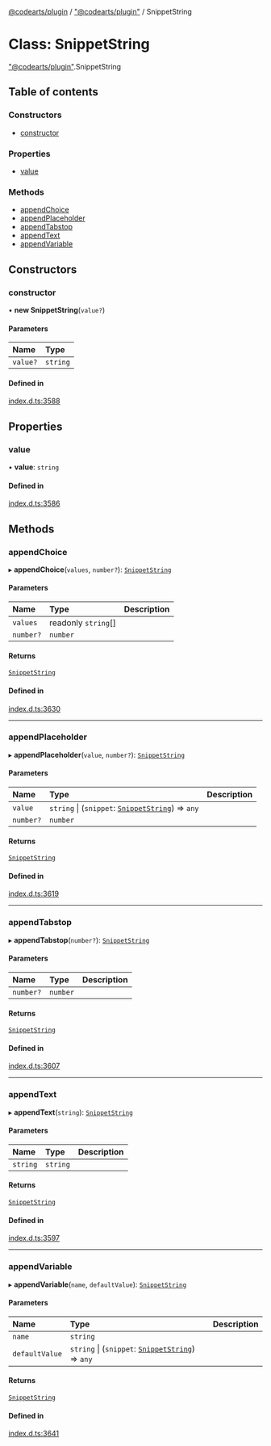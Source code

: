 [@codearts/plugin](../README.md) / ["@codearts/plugin"](../modules/_codearts_plugin_.md) / SnippetString

# Class: SnippetString

["@codearts/plugin"](../modules/_codearts_plugin_.md).SnippetString

## Table of contents

### Constructors

- [constructor](codearts_plugin_.SnippetString.md#constructor)

### Properties

- [value](codearts_plugin_.SnippetString.md#value)

### Methods

- [appendChoice](codearts_plugin_.SnippetString.md#appendchoice)
- [appendPlaceholder](codearts_plugin_.SnippetString.md#appendplaceholder)
- [appendTabstop](codearts_plugin_.SnippetString.md#appendtabstop)
- [appendText](codearts_plugin_.SnippetString.md#appendtext)
- [appendVariable](codearts_plugin_.SnippetString.md#appendvariable)

## Constructors

### constructor

• **new SnippetString**(`value?`)

#### Parameters

| Name | Type |
| :------ | :------ |
| `value?` | `string` |

#### Defined in

[index.d.ts:3588](https://github.com/huaweicloud/cloudide-plugin-api/blob/a4193a8/index.d.ts#L3588)

## Properties

### value

• **value**: `string`

#### Defined in

[index.d.ts:3586](https://github.com/huaweicloud/cloudide-plugin-api/blob/a4193a8/index.d.ts#L3586)

## Methods

### appendChoice

▸ **appendChoice**(`values`, `number?`): [`SnippetString`](codearts_plugin_.SnippetString.md)

#### Parameters

| Name | Type | Description |
| :------ | :------ | :------ |
| `values` | readonly `string`[] |  |
| `number?` | `number` |  |

#### Returns

[`SnippetString`](codearts_plugin_.SnippetString.md)

#### Defined in

[index.d.ts:3630](https://github.com/huaweicloud/cloudide-plugin-api/blob/a4193a8/index.d.ts#L3630)

___

### appendPlaceholder

▸ **appendPlaceholder**(`value`, `number?`): [`SnippetString`](codearts_plugin_.SnippetString.md)

#### Parameters

| Name | Type | Description |
| :------ | :------ | :------ |
| `value` | `string` \| (`snippet`: [`SnippetString`](codearts_plugin_.SnippetString.md)) => `any` |  |
| `number?` | `number` |  |

#### Returns

[`SnippetString`](codearts_plugin_.SnippetString.md)

#### Defined in

[index.d.ts:3619](https://github.com/huaweicloud/cloudide-plugin-api/blob/a4193a8/index.d.ts#L3619)

___

### appendTabstop

▸ **appendTabstop**(`number?`): [`SnippetString`](codearts_plugin_.SnippetString.md)

#### Parameters

| Name | Type | Description |
| :------ | :------ | :------ |
| `number?` | `number` |  |

#### Returns

[`SnippetString`](codearts_plugin_.SnippetString.md)

#### Defined in

[index.d.ts:3607](https://github.com/huaweicloud/cloudide-plugin-api/blob/a4193a8/index.d.ts#L3607)

___

### appendText

▸ **appendText**(`string`): [`SnippetString`](codearts_plugin_.SnippetString.md)

#### Parameters

| Name | Type | Description |
| :------ | :------ | :------ |
| `string` | `string` |  |

#### Returns

[`SnippetString`](codearts_plugin_.SnippetString.md)

#### Defined in

[index.d.ts:3597](https://github.com/huaweicloud/cloudide-plugin-api/blob/a4193a8/index.d.ts#L3597)

___

### appendVariable

▸ **appendVariable**(`name`, `defaultValue`): [`SnippetString`](codearts_plugin_.SnippetString.md)

#### Parameters

| Name | Type | Description |
| :------ | :------ | :------ |
| `name` | `string` |  |
| `defaultValue` | `string` \| (`snippet`: [`SnippetString`](codearts_plugin_.SnippetString.md)) => `any` |  |

#### Returns

[`SnippetString`](codearts_plugin_.SnippetString.md)

#### Defined in

[index.d.ts:3641](https://github.com/huaweicloud/cloudide-plugin-api/blob/a4193a8/index.d.ts#L3641)
